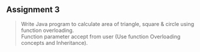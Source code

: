 ## Assignment 3 

> Write Java program to calculate area of triangle, square & circle using function overloading. <br />
> Function parameter accept from user (Use function Overloading concepts and Inheritance).
